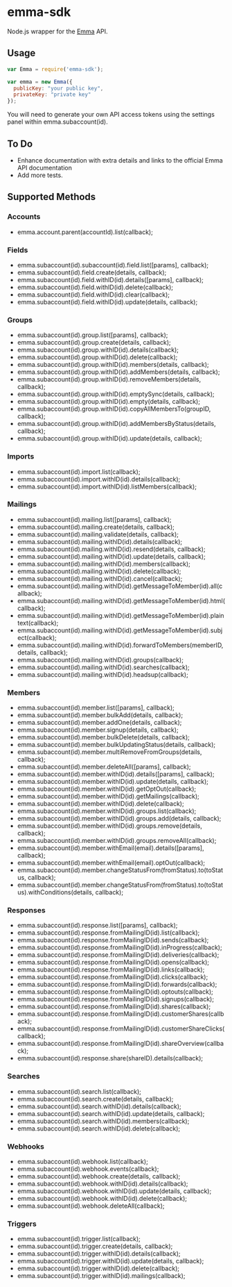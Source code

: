 # emma-sdk

Node.js wrapper for the [Emma](http://myemma.subaccount(id).com/) API.

## Usage

```js
var Emma = require('emma-sdk');

var emma = new Emma({
  publicKey: "your public key",
  privateKey: "private key"
});
```

You will need to generate your own API access tokens using the settings panel within emma.subaccount(id).

## To Do

* Enhance documentation with extra details and links to the official Emma API documentation
* Add more tests.

## Supported Methods

### Accounts

* emma.account.parent(accountId).list(callback);

### Fields

* emma.subaccount(id).subaccount(id).field.list([params], callback);
* emma.subaccount(id).field.create(details, callback);
* emma.subaccount(id).field.withID(id).details([params], callback);
* emma.subaccount(id).field.withID(id).delete(callback);
* emma.subaccount(id).field.withID(id).clear(callback);
* emma.subaccount(id).field.withID(id).update(details, callback);

### Groups

* emma.subaccount(id).group.list([params], callback);
* emma.subaccount(id).group.create(details, callback);
* emma.subaccount(id).group.withID(id).details(callback);
* emma.subaccount(id).group.withID(id).delete(callback);
* emma.subaccount(id).group.withID(id).members(details, callback);
* emma.subaccount(id).group.withID(id).addMembers(details, callback);
* emma.subaccount(id).group.withID(id).removeMembers(details, callback);
* emma.subaccount(id).group.withID(id).emptySync(details, callback);
* emma.subaccount(id).group.withID(id).empty(details, callback);
* emma.subaccount(id).group.withID(id).copyAllMembersTo(groupID, callback);
* emma.subaccount(id).group.withID(id).addMembersByStatus(details, callback);
* emma.subaccount(id).group.withID(id).update(details, callback);

### Imports

* emma.subaccount(id).import.list(callback);
* emma.subaccount(id).import.withID(id).details(callback);
* emma.subaccount(id).import.withID(id).listMembers(callback);

### Mailings

* emma.subaccount(id).mailing.list([params], callback);
* emma.subaccount(id).mailing.create(details, callback);
* emma.subaccount(id).mailing.validate(details, callback);
* emma.subaccount(id).mailing.withID(id).details(callback);
* emma.subaccount(id).mailing.withID(id).resend(details, callback);
* emma.subaccount(id).mailing.withID(id).update(details, callback);
* emma.subaccount(id).mailing.withID(id).members(callback);
* emma.subaccount(id).mailing.withID(id).delete(callback);
* emma.subaccount(id).mailing.withID(id).cancel(callback);
* emma.subaccount(id).mailing.withID(id).getMessageToMember(id).all(callback);
* emma.subaccount(id).mailing.withID(id).getMessageToMember(id).html(callback);
* emma.subaccount(id).mailing.withID(id).getMessageToMember(id).plaintext(callback);
* emma.subaccount(id).mailing.withID(id).getMessageToMember(id).subject(callback);
* emma.subaccount(id).mailing.withID(id).forwardToMembers(memberID, details, callback);
* emma.subaccount(id).mailing.withID(id).groups(callback);
* emma.subaccount(id).mailing.withID(id).searches(callback);
* emma.subaccount(id).mailing.withID(id).headsup(callback);

### Members

* emma.subaccount(id).member.list([params], callback);
* emma.subaccount(id).member.bulkAdd(details, callback);
* emma.subaccount(id).member.addOne(details, callback);
* emma.subaccount(id).member.signup(details, callback);
* emma.subaccount(id).member.bulkDelete(details, callback);
* emma.subaccount(id).member.bulkUpdatingStatus(details, callback);
* emma.subaccount(id).member.multiRemoveFromGroups(details, callback);
* emma.subaccount(id).member.deleteAll([params], callback);
* emma.subaccount(id).member.withID(id).details([params], callback);
* emma.subaccount(id).member.withID(id).update(details, callback);
* emma.subaccount(id).member.withID(id).getOptOut(callback);
* emma.subaccount(id).member.withID(id).getMailings(callback);
* emma.subaccount(id).member.withID(id).delete(callback);
* emma.subaccount(id).member.withID(id).groups.list(callback);
* emma.subaccount(id).member.withID(id).groups.add(details, callback);
* emma.subaccount(id).member.withID(id).groups.remove(details, callback);
* emma.subaccount(id).member.withID(id).groups.removeAll(callback);
* emma.subaccount(id).member.withEmail(email).details([params], callback);
* emma.subaccount(id).member.withEmail(email).optOut(callback);
* emma.subaccount(id).member.changeStatusFrom(fromStatus).to(toStatus, callback);
* emma.subaccount(id).member.changeStatusFrom(fromStatus).to(toStatus).withConditions(details, callback);

### Responses

* emma.subaccount(id).response.list([params], callback);
* emma.subaccount(id).response.fromMailingID(id).list(callback);
* emma.subaccount(id).response.fromMailingID(id).sends(callback);
* emma.subaccount(id).response.fromMailingID(id).inProgress(callback);
* emma.subaccount(id).response.fromMailingID(id).deliveries(callback);
* emma.subaccount(id).response.fromMailingID(id).opens(callback);
* emma.subaccount(id).response.fromMailingID(id).links(callback);
* emma.subaccount(id).response.fromMailingID(id).clicks(callback);
* emma.subaccount(id).response.fromMailingID(id).forwards(callback);
* emma.subaccount(id).response.fromMailingID(id).optouts(callback);
* emma.subaccount(id).response.fromMailingID(id).signups(callback);
* emma.subaccount(id).response.fromMailingID(id).shares(callback);
* emma.subaccount(id).response.fromMailingID(id).customerShares(callback);
* emma.subaccount(id).response.fromMailingID(id).customerShareClicks(callback);
* emma.subaccount(id).response.fromMailingID(id).shareOverview(callback);
* emma.subaccount(id).response.share(shareID).details(callback);

### Searches

* emma.subaccount(id).search.list(callback);
* emma.subaccount(id).search.create(details, callback);
* emma.subaccount(id).search.withID(id).details(callback);
* emma.subaccount(id).search.withID(id).update(details, callback);
* emma.subaccount(id).search.withID(id).members(callback);
* emma.subaccount(id).search.withID(id).delete(callback);

### Webhooks

* emma.subaccount(id).webhook.list(callback);
* emma.subaccount(id).webhook.events(callback);
* emma.subaccount(id).webhook.create(details, callback);
* emma.subaccount(id).webhook.withID(id).details(callback);
* emma.subaccount(id).webhook.withID(id).update(details, callback);
* emma.subaccount(id).webhook.withID(id).delete(callback);
* emma.subaccount(id).webhook.deleteAll(callback);

### Triggers

* emma.subaccount(id).trigger.list(callback);
* emma.subaccount(id).trigger.create(details, callback);
* emma.subaccount(id).trigger.withID(id).details(callback);
* emma.subaccount(id).trigger.withID(id).update(details, callback);
* emma.subaccount(id).trigger.withID(id).delete(callback);
* emma.subaccount(id).trigger.withID(id).mailings(callback);

